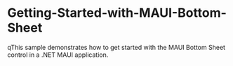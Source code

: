 # Getting-Started-with-MAUI-Bottom-Sheet
qThis sample demonstrates how to get started with the MAUI Bottom Sheet control in a .NET MAUI application.
